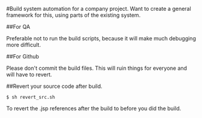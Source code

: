 #Build system automation for a company project.
Want to create a general framework for this, using parts of the existing system.
	
##For QA

Preferable not to run the build scripts, because it will make much debugging more difficult.

##For Github

Please don't commit the build files. This will ruin things for everyone and will have to revert.

##Revert your source code after build.

`$ sh revert_src.sh`

To revert the .jsp references after the build to before you did the build.